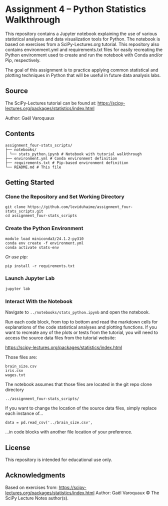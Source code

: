 # Assignment 4 – Python Statistics Walkthrough

This repository contains a Jupyter notebook explaining the use of various statistical analyses and data visualization tools for Python. The notebook is based on exercises from a SciPy-Lectures.org tutorial. This repository also contains environment.yml and requirements.txt files for easily recreating the Python environment used to create and run the notebook with Conda and/or Pip, respectively.

The goal of this assignment is to practice applying common statistical and plotting techniques in Python that will be useful in future data analysis labs.

## Source

The SciPy-Lectures tutorial can be found at:
https://scipy-lectures.org/packages/statistics/index.html

Author: Gaël Varoquaux

## Contents

```
assignment_four-stats_scripts/
├── notebooks/
│ └── stats_python.ipynb # Notebook with tutorial walkthrough
├── environment.yml # Conda environment definition
├── requirements.txt # Pip-based environment definition
└── README.md # This file
```

## Getting Started

### Clone the Repository and Set Working Directory

```
git clone https://github.com/leviduhaime/assignment_four-stats_scripts.git
cd assignment_four-stats_scripts
```

### Create the Python Environment

```
module load miniconda3/24.1.2-py310
conda env create -f environment.yml
conda activate stats-env
```

*Or use pip:*

```
pip install -r requirements.txt
```

### Launch Jupyter Lab

```
jupyter lab
```

### Interact With the Notebook

Navigate to `../notebooks/stats_python.ipynb` and open the notebook.

Run each code block, from top to bottom and read the markdown cells for explanations of the code statistical analyses and plotting functions. If you want to recreate any of the plots or tests from the tutorial, you will need to access the source data files from the tutorial website:

https://scipy-lectures.org/packages/statistics/index.html

Those files are:

```
brain_size.csv
iris.csv
wages.txt
```

The notebook assumes that those files are located in the git repo clone directory

```
../assignment_four-stats_scripts/
```

If you want to change the location of the source data files, simply replace each instance of...

```
data = pd.read_csv('../brain_size.csv',
```

...in code blocks with another file location of your preference.

## License

This repository is intended for educational use only.

## Acknowledgments

Based on exercises from:
https://scipy-lectures.org/packages/statistics/index.html
Author: Gaël Varoquaux
© The SciPy Lecture Notes author(s).